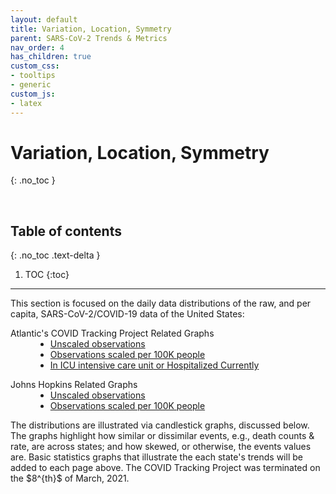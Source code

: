 ```yaml
---
layout: default
title: Variation, Location, Symmetry
parent: SARS-CoV-2 Trends & Metrics
nav_order: 4
has_children: true
custom_css:
- tooltips
- generic
custom_js:
- latex
---
```


# Variation, Location, Symmetry
{: .no_toc }

<br>

## Table of contents
{: .no_toc .text-delta }

1. TOC
{:toc}

---

<p>This section is focused on the daily data distributions of the raw, and per capita, SARS-CoV-2/COVID-19 data of the United States:</p>

<dl>
  <dt>Atlantic's COVID Tracking Project Related Graphs</dt>
  <dd>
    <ul style="margin-top: 0">
      <li><a href='../../graphs/spreads/pages/atlantic.html'>Unscaled observations</a></li>
      <li><a href='../../graphs/spreads/pages/atlanticscaled.html'>Observations scaled per 100K people</a></li>
      <li><a href='../../graphs/spreads/pages/atlanticcurrently.html'>In <span class="tooltip">ICU
        <span class="tooltiptext">intensive care unit</span></span> or Hospitalized Currently</a></li></ul>
  </dd>
  <dt>Johns Hopkins Related Graphs</dt>
  <dd>
    <ul style="margin-top: 0">
      <li><a href='../../graphs/spreads/pages/hopkins.html'>Unscaled observations</a></li>
      <li><a href='../../graphs/spreads/pages/hopkinsscaled.html'>Observations scaled per 100K people</a></li></ul>
  </dd>
</dl>

<p>The distributions are illustrated via candlestick graphs, discussed below.  The graphs highlight how similar or dissimilar events, e.g., death counts & rate, are across states; and how skewed, or otherwise, the events values are.  Basic statistics graphs that illustrate the each state's trends will be added to each page above.  The COVID Tracking Project was terminated on the $8^{th}$ of March, 2021.</p>
